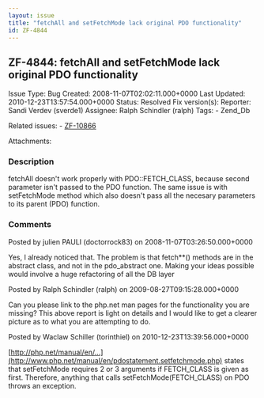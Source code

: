 ```yaml
---
layout: issue
title: "fetchAll and setFetchMode lack original PDO functionality"
id: ZF-4844
---
```


ZF-4844: fetchAll and setFetchMode lack original PDO functionality
------------------------------------------------------------------

 Issue Type: Bug Created: 2008-11-07T02:02:11.000+0000 Last Updated: 2010-12-23T13:57:54.000+0000 Status: Resolved Fix version(s): 
 Reporter:  Sandi Verdev (sverde1)  Assignee:  Ralph Schindler (ralph)  Tags: - Zend\_Db
 
 Related issues: - [ZF-10866](/issues/browse/ZF-10866)
 
 Attachments: 
### Description

fetchAll doesn't work properly with PDO::FETCH\_CLASS, because second parameter isn't passed to the PDO function. The same issue is with setFetchMode method which also doesn't pass all the necesary parameters to its parent (PDO) function.

 

 

### Comments

Posted by julien PAULI (doctorrock83) on 2008-11-07T03:26:50.000+0000

Yes, I already noticed that. The problem is that fetch\*\*() methods are in the abstract class, and not in the pdo\_abstract one. Making your ideas possible would involve a huge refactoring of all the DB layer

 

 

Posted by Ralph Schindler (ralph) on 2009-08-27T09:15:28.000+0000

Can you please link to the php.net man pages for the functionality you are missing? This above report is light on details and I would like to get a clearer picture as to what you are attempting to do.

 

 

Posted by Waclaw Schiller (torinthiel) on 2010-12-23T13:39:56.000+0000

[http://php.net/manual/en/…](http://www.php.net/manual/en/pdostatement.setfetchmode.php) states that setFetchMode requires 2 or 3 arguments if FETCH\_CLASS is given as first. Therefore, anything that calls setFetchMode(FETCH\_CLASS) on PDO throws an exception.

 

 